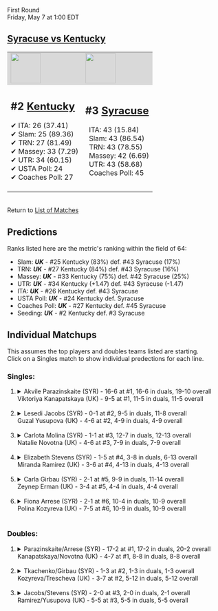 First Round  
Friday, May 7 at 1:00 EDT
## [Syracuse vs Kentucky](https://www.ncaa.com/game/5833649) 

<table><tr style="background-color: #d9d9d9 !important"><td><a href="#"><img src="https://www.ncaa.com/sites/default/files/images/logos/schools/s/syracuse.70.png" width="70" height="70" /></a></td><td><a href="#"><img src="https://www.ncaa.com/sites/default/files/images/logos/schools/k/kentucky.70.png" width="70" height="70" /></a></td></tr><tr>
<td>  

<h2>#2 <a href="#">Kentucky</a></h2>  
&#10004; ITA: 26 (37.41)<br>  
&#10004; Slam: 25 (89.36)<br>  
&#10004; TRN: 27 (81.49)<br>  
&#10004; Massey: 33 (7.29)<br>  
&#10004; UTR: 34 (60.15)<br>  
&#10004; USTA Poll: 24<br>  
&#10004; Coaches Poll: 27<br>  
<br>  

</td>
<td>  

<h2>#3 <a href="#">Syracuse</a></h2>  
&nbsp; ITA: 43 (15.84)<br>  
&nbsp; Slam: 43 (86.54)<br>  
&nbsp; TRN: 43 (78.55)<br>  
&nbsp; Massey: 42 (6.69)<br>  
&nbsp; UTR: 43 (58.68)<br>  
&nbsp; Coaches Poll: 45<br>  
<br>  

</td>
</tr></table>  


<br>Return to [List of Matches](../index.md)  

## Predictions  

Ranks listed here are the metric's ranking within the field of 64:  
- Slam: ***UK*** - #25 Kentucky (83%) def. #43 Syracuse (17%)  
- TRN: ***UK*** - #27 Kentucky (84%) def. #43 Syracuse (16%)  
- Massey: ***UK*** - #33 Kentucky (75%) def. #42 Syracuse (25%)  
- UTR: ***UK*** - #34 Kentucky (+1.47) def. #43 Syracuse (-1.47)  
- ITA: ***UK*** - #26 Kentucky def. #43 Syracuse  
- USTA Poll: ***UK*** - #24 Kentucky def. Syracuse  
- Coaches Poll: ***UK*** - #27 Kentucky def. #45 Syracuse  
- Seeding: ***UK*** - #2 Kentucky def. #3 Syracuse  

## Individual Matchups  
This assumes the top players and doubles teams listed are starting.  
Click on a Singles match to show individual predections for each line.  

### Singles:  

<ol>
<li><details>
<summary markdown="span">Akvile Parazinskaite (SYR) - 16-6 at #1, 16-6 in duals, 19-10 overall<br>Viktoriya Kanapatskaya (UK) - 9-5 at #1, 11-5 in duals, 11-5 overall</summary>
<h4>Predictions</h4><ul>
<li>Slam: <b><i>SYR</i></b> - Kanapatskaya (65%) def. Parazinskaite (35%)</li>  
<li>TRN: <b><i>SYR</i></b> - Kanapatskaya (65%) def. Parazinskaite (35%)</li>  
<li>Massey: <b><i>SYR</i></b> - Kanapatskaya (75%) def. Parazinskaite (25%)</li>  
<li>UTR: <b><i>SYR</i></b> - Kanapatskaya (64%) def. Parazinskaite (36%)</li>  
<li>ITA: <b><i>SYR</i></b> - Kanapatskaya (30.96) def. Parazinskaite (0.00)</li>  
</ul>
</details>&nbsp;</li>
<li><details>
<summary markdown="span">Lesedi Jacobs (SYR) - 0-1 at #2, 9-5 in duals, 11-8 overall<br>Guzal Yusupova (UK) - 4-6 at #2, 4-9 in duals, 4-9 overall</summary>
<h4>Predictions</h4><ul>
<li>Slam: <b><i>UK</i></b> - Jacobs (66%) def. Yusupova (34%)</li>  
<li>TRN: <b><i>UK</i></b> - Jacobs (76%) def. Yusupova (24%)</li>  
<li>Massey: <b><i>UK</i></b> - Jacobs (75%) def. Yusupova (25%)</li>  
<li>UTR: <b><i>UK</i></b> - Jacobs (89%) def. Yusupova (11%)</li>  
<li>ITA: <b><i>UK</i></b> - Jacobs (5.00) def. Yusupova (4.12)</li>  
</ul>
</details>&nbsp;</li>
<li><details>
<summary markdown="span">Carlota Molina (SYR) - 1-1 at #3, 12-7 in duals, 12-13 overall<br>Natalie Novotna (UK) - 4-6 at #3, 7-9 in duals, 7-9 overall</summary>
<h4>Predictions</h4><ul>
<li>Slam: <b><i>UK</i></b> - Molina (67%) def. Novotna (33%)</li>  
<li>TRN: <b><i>UK</i></b> - Molina (73%) def. Novotna (27%)</li>  
<li>Massey: <b><i>UK</i></b> - Molina (75%) def. Novotna (25%)</li>  
<li>UTR: <b><i>UK</i></b> - Molina (77%) def. Novotna (23%)</li>  
<li>ITA: <b><i>UK</i></b> - Molina (2.40) def. Novotna (2.02)</li>  
</ul>
</details>&nbsp;</li>
<li><details>
<summary markdown="span">Elizabeth Stevens (SYR) - 1-5 at #4, 3-8 in duals, 6-13 overall<br>Miranda Ramirez (UK) - 3-6 at #4, 4-13 in duals, 4-13 overall</summary>
<h4>Predictions</h4><ul>
<li>Slam: <b><i>UK</i></b> - Stevens (59%) def. Ramirez (41%)</li>  
<li>TRN: <b><i>UK</i></b> - Stevens (65%) def. Ramirez (35%)</li>  
<li>Massey: <b><i>UK</i></b> - Stevens (75%) def. Ramirez (25%)</li>  
<li>UTR: <b><i>SYR</i></b> - Ramirez (57%) def. Stevens (43%)</li>  
</ul>
</details>&nbsp;</li>
<li><details>
<summary markdown="span">Carla Girbau (SYR) - 2-1 at #5, 9-9 in duals, 11-14 overall<br>Zeynep Erman (UK) - 3-4 at #5, 4-4 in duals, 4-4 overall</summary>
<h4>Predictions</h4><ul>
<li>Slam: <b><i>UK</i></b> - Girbau (64%) def. Erman (36%)</li>  
<li>TRN: <b><i>UK</i></b> - Girbau (61%) def. Erman (39%)</li>  
<li>Massey: <b><i>SYR</i></b> - Erman (75%) def. Girbau (25%)</li>  
<li>UTR: <b><i>UK</i></b> - Girbau (74%) def. Erman (26%)</li>  
<li>ITA: <b><i>SYR</i></b> - Erman (1.82) def. Girbau (0.00)</li>  
</ul>
</details>&nbsp;</li>
<li><details>
<summary markdown="span">Fiona Arrese (SYR) - 2-1 at #6, 10-4 in duals, 10-9 overall<br>Polina Kozyreva (UK) - 7-5 at #6, 10-9 in duals, 10-9 overall</summary>
<h4>Predictions</h4><ul>
<li>Slam: <b><i>UK</i></b> - Arrese (60%) def. Kozyreva (40%)</li>  
<li>TRN: <b><i>UK</i></b> - Arrese (57%) def. Kozyreva (43%)</li>  
<li>Massey: <b><i>SYR</i></b> - Kozyreva (75%) def. Arrese (25%)</li>  
<li>UTR: <b><i>SYR</i></b> - Kozyreva (100%) def. Arrese (0%)</li>  
<li>ITA: <b><i>SYR</i></b> - Kozyreva (1.79) def. Arrese (1.49)</li>  
</ul>
</details>&nbsp;</li>
</ol>

### Doubles:  

<ol>
<li><details>
<summary markdown="span">Parazinskaite/Arrese (SYR) - 17-2 at #1, 17-2 in duals, 20-2 overall<br>Kanapatskaya/Novotna (UK) - 4-7 at #1, 8-8 in duals, 8-8 overall</summary>
<br>Sorry, we don't have any metrics for this match
</details>&nbsp;</li>
<li><details>
<summary markdown="span">Tkachenko/Girbau (SYR) - 1-3 at #2, 1-3 in duals, 1-3 overall<br>Kozyreva/Trescheva (UK) - 3-7 at #2, 5-12 in duals, 5-12 overall</summary>
<br>Sorry, we don't have any metrics for this match
</details>&nbsp;</li>
<li><details>
<summary markdown="span">Jacobs/Stevens (SYR) - 2-0 at #3, 2-0 in duals, 2-1 overall<br>Ramirez/Yusupova (UK) - 5-5 at #3, 5-5 in duals, 5-5 overall</summary>
<br>Sorry, we don't have any metrics for this match
</details>&nbsp;</li>
</ol>